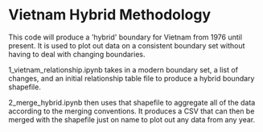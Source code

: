 # Vietnam Hybrid Methodology

This code will produce a 'hybrid' boundary for Vietnam from 1976 until present. It is used to plot out data on a consistent boundary set without having to deal with changing boundaries. 

1_vietnam_relationship.ipynb takes in a modern boundary set, a list of changes, and an initial relationship table file to produce a hybrid boundary shapefile.

2_merge_hybrid.ipynb then uses that shapefile to aggregate all of the data according to the merging conventions. It produces a CSV that can then be merged with the shapefile just on name to plot out any data from any year.
